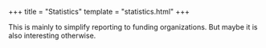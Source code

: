 +++
title = "Statistics"
template = "statistics.html"
+++

This is mainly to simplify reporting to funding organizations. But maybe it is
also interesting otherwise.
